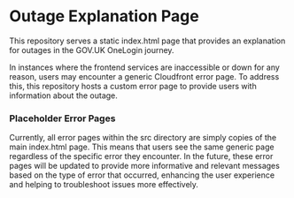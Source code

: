 # Outage Explanation Page

This repository serves a static index.html page that provides an explanation for outages in the GOV.UK OneLogin journey.

In instances where the frontend services are inaccessible or down for any reason, users may encounter a generic Cloudfront error page. To address this, this repository hosts a custom error page to provide users with information about the outage.

### Placeholder Error Pages

Currently, all error pages within the src directory are simply copies of the main index.html page. This means that users see the same generic page regardless of the specific error they encounter. In the future, these error pages will be updated to provide more informative and relevant messages based on the type of error that occurred, enhancing the user experience and helping to troubleshoot issues more effectively.